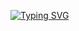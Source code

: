 [![Typing SVG](https://readme-typing-svg.herokuapp.com?font=Fira+Code&pause=1000&width=435&lines=Salom+men+sifat+dasturchisiman)](https://git.io/typing-svg)
